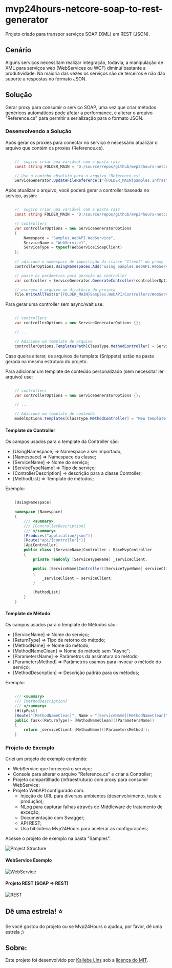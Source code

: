 # mvp24hours-netcore-soap-to-rest-generator
Projeto criado para transpor serviços SOAP (XML) em REST (JSON).

## Cenário

Alguns serviços necessitam realizar integração, todavia, a manipulação de XML para serviços web (WebServices ou WCF) diminui bastante a produtividade. Na maioria das vezes os serviços são de terceiros e não dão suporte a respostas no formato JSON.

## Solução

Gerar proxy para consumir o serviço SOAP, uma vez que criar métodos genéricos automáticos pode afetar a performance, e alterar o arquivo "Reference.cs" para permitir a serialização para o formato JSON.

### Desenvolvendo a Solução

Após gerar os proxies para conectar no serviço é necessário atualizar o arquivo que contém os proxies (Reference.cs).

```csharp

	//  sugiro criar uma variável com a pasta raiz
	const string FOLDER_MAIN = "D:/source/repos/github/mvp24hours-netcore-soap-to-rest-generator/src/Samples/";

	// Use o caminho absoluto para o arquivo "Reference.cs"
	ServiceGenerator.UpdateFileReference($"{FOLDER_MAIN}Samples.Infrastructure.WebService/Connected Services/Samples.WebAPI.WebService/Reference.cs");

```

Após atualizar o arquivo, você poderá gerar a controller baseada no serviço, assim:

```csharp

	//  sugiro criar uma variável com a pasta raiz
	const string FOLDER_MAIN = "D:/source/repos/github/mvp24hours-netcore-soap-to-rest-generator/src/Samples/";

	// controllers
	var controllerOptions = new ServiceGeneratorOptions
	{
		Namespace = "Samples.WebAPI.WebService",
		ServiceName = "WebService1",
		ServiceType = typeof(WebService1SoapClient)
	};
	
	// adicione o namespace de importação da classe "Client" do proxy
	controllerOptions.UsingNamespaces.Add("using Samples.WebAPI.WebService;");

	// passe os parâmetros para geração da controller
	var controller = ServiceGenerator.GenerateController(controllerOptions);

	// escreva o arquivo no diretório do projeto
	File.WriteAllText($"{FOLDER_MAIN}Samples.WebAPI/Controllers/WebService1Controller.cs", controller);

```

Para gerar uma controller sem async/wait use:
```csharp

	// controllers
	var controllerOptions = new ServiceGeneratorOptions {};

	// ...

	// Adicione um template de arquivo
	controllerOptions.TemplatesPath[ClassType.MethodController] = ServiceGeneratorConstants.FILE_METHOD_CONTROLLER;

```

Caso queira alterar, os arquivos de template (Snippets) estão na pasta gerada na mesma estrutura do projeto. 

Para adicionar um template de conteúdo personalizado (sem necessitar ler arquivo) use:

```csharp

	// controllers
	var controllerOptions = new ServiceGeneratorOptions {};

	// ...

	// Adicione um template de conteúdo
	modelOptions.Templates[ClassType.MethodController] = "Meu template aqui....";

```

#### Template de Controller

Os campos usados para o template da Controller são:
- [UsingNamespace] => Namespace a ser importado;
- [Namespace] => Namespace da classe;
- [ServiceName] => Nome do serviço;
- [ServiceTypeName] => Tipo de serviço;
- [ControllerDescription] => descrição para a classe Controller;
- [MethodList] => Template de métodos;

Exemplo:

```csharp

	[UsingNamespace]

	namespace [Namespace]
	{
		/// <summary>
		/// [ControllerDescription]
		/// </summary>
		[Produces("application/json")]
		[Route("api/[controller]")]
		[ApiController]
		public class [ServiceName]Controller : BaseMvpController
		{
			private readonly [ServiceTypeName] _serviceClient;

			public [ServiceName]Controller([ServiceTypeName] serviceClient)
			{
				_serviceClient = serviceClient;
			}

			[MethodList]
		}
	}

```

#### Template de Método

Os campos usados para o template de Métodos são:
- [ServiceName] => Nome do serviço;
- [ReturnType] => Tipo de retorno do método;
- [MethodName] => Nome do método;
- [MethodNameClean] => Nome do método sem "Async";
- [ParametersName] => Parâmetros da assinatura do método;
- [ParametersMethod] => Parâmetros usamos para invocar o método do serviço;
- [MethodDescription] => Descrição padrão para os métodos;

Exemplo:

```csharp

	/// <summary>
	/// [MethodDescription]
	/// </summary>
	[HttpPost]
	[Route("[MethodNameClean]", Name = "[ServiceName][MethodNameClean]")]
	public Task<[ReturnType]> [MethodNameClean]([ParametersName])
	{
		return _serviceClient.[MethodName]([ParametersMethod]);
	}

```

### Projeto de Exemplo

Criei um projeto de exemplo contendo:
- WebService que fornecerá o serviço;
- Console para alterar o arquivo "Reference.cs" e criar a Controller;
- Projeto compartilhado (infraestrutura) com proxy para consumir WebService;
- Projeto WebAPI configurado com:
  - Injeção de URL para diversos ambientes (desenvolvimento, teste e produção);
  - NLog para capturar falhas através de Middleware de tratamento de exceção;
  - Documentação com Swagger;
  - API REST;
  - Usa biblioteca Mvp24Hours para acelerar as configurações;

Acesse o projeto de exemplo na pasta "Samples".

![Project Structure](https://github.com/kallebelins/mvp24hours-netcore-soap-to-rest-generator/blob/main/docs/images/project-structure.PNG)

#### WebService Exemplo

![WebService](https://github.com/kallebelins/mvp24hours-netcore-soap-to-rest-generator/blob/main/docs/images/webservice-wsdl.png)

#### Projeto REST (SOAP => REST)

![REST](https://github.com/kallebelins/mvp24hours-netcore-soap-to-rest-generator/blob/main/docs/images/rest-swagger.png)

## Dê uma estrela! :star:
Se você gostou do projeto ou se Mvp24Hours o ajudou, por favor, dê uma estrela ;)

## Sobre:
Este projeto foi desenvolvido por [Kallebe Lins](https://www.linkedin.com/in/kallebelins/) sob a [licença do MIT](LICENÇA).